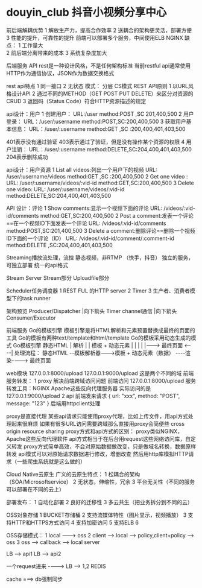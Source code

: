 # douyin_club 抖音小视频分享中心

前后端解耦优势
1 解放生产力，提高合作效率
2 送耦合的架构更灵活，部署方便
3 性能的提升，可靠性的提升
前端可以部署多个服务，中间使用ELB NGINX
缺点：
1 工作量大  
2 前后端分离带来的成本
3 系统复杂度加大

后端服务 API
rest是一种设计风格，不是任何架构标准
当前restful api通常使用HTTP作为通信协议，JSON作为数据交换格式

rest api特点
1 同一接口
2 无状态
模式：
分层
CS模式 
REST API原则
1 以URL风格设计API
2 通过不同的METHOD（GET POST PUT DELETE）来区分对资源的CRUD
3 返回码（Status Code）符合HTTP资源描述的规定

api设计：用户
1 创建用户：
URL:/user	method:POST ,SC 201,400,500
2 用户登录：
URL：/user/:username method:POST,SC:200,400,500
3 获取用户基本信息：
URL：/user/:username method:GET ,SC :200,400,401,403,500

401表示没有通过验证
403表示通过了验证，但是没有操作某个资源的权限
4 用户注销：
URL：/user/:username method:DELETE,SC:204,400,401,403,500
204表示删除成功

api设计：用户资源
1 List all videos:列出一个用户下的视频
URL: /user/:username/videos  method:GET ,SC :200,400,500
2 Get one video :
URL: /user/:username/videos/:vid-id  method:GET,SC:200,400,500
3 Delete one video:
URL: /user/:username/videos/:vid-id  method:DELETE,SC:204,400,401,403,500


API 设计：评论
1 Show comments:显示一个视频下面的评论
URL: /videos/:vid-id/comments method:GET,SC:200,400,500
2 Post a comment:发表一个评论==在一个视频ID下面发表一个评论
URL: /videos/:vid-id/comments  method:POST,SC:201,400,500
3 Delete a comment:删除评论==删除一个视频ID下面的一个评论（ID）
URL: /videos/:vid-id/comment/:comment-id  method:DELETE ,SC:204,400,401,403,500


Streaming播放流处理，流控
静态视频，非RTMP （快手，抖音）
独立的服务，可独立部署
统一的api格式


Stream Server
Stream部分
Uploadfile部分

Scheduler任务调度器
1 REST FUL 的HTTP server
2 Timer
3 生产者、消费者模型下的task runner


架构预览
		    Producer/Dispatcher
                  |向下箭头
Timer           channel通信
                  |向下箭头
		   Consumer/Executor


前端服务
Go的模板引擎
模板引擎是将HTML解析和元素预置替换成最终的页面的工具
Go的模板有两种text/template和html/template
Go的模板采用动态生成的模式
		   Go模板引擎
		静态HTML
	        |
	   解析 |
	    | 
	模板       +      动态元素
	  |                   |
	  |	                  |
	  |---> 最终页面 <----|
处理流程：
静态HTML  --模板解析器--->模板 + 动态元素（数据） ----渲染----> 最终页面

web模块
127.0.0.1:8000/upload
127.0.0.1:9000/upload
这是两个不同的域
前端服务转发：
1 proxy 解决前端跨域访问问题
前端访问 127.0.0.1:8000/upload
服务转发工具：NGINX   Apache这些反向代理服务器
实际访问的是 127.0.0.1:9000/upload
2 api
前端发来请求
{
	url: "xxx",
	method: "POST",
	message: "123"
}
后端用httpclient处理

proxy是直接代理
某些api请求只能使用proxy代理，比如上传文件，用api方式处理起来很麻烦
如果有很多URL访问需要跨域那么直接用proxy会简便些
cross origin resource sharing
proxy方式和api方式的区别：
proxy类似NGINX，Apache这些反向代理软件
api方式相当于在后台用request这些网络访问库，自定义转发
proxy方式简单高效，不会对原始数据做改变，只是做域名转换，数据原样转发
api模式可以对原始请求数据进行修改，增删改查 然后用http库模拟HTTP请求（一些爬虫系统就是这么做的）


Cloud Native云原生
广义的云原生特点：
1 松耦合的架构（SOA/Microsoftservice）
2 无状态，伸缩性，冗余
3 平台无关性（不同的服务可以部署在不同的云上）

部署发布：
1 自动化部署
2 良好的迁移性
3 多云共生（把业务拆分到不同的云）

OSS对象存储
1 BUCKET存储桶
2 支持流媒体特性（图片显示，视频播放）
3 支持HTTP和HTTPS方式访问
4 支持加密访问
5 支持ELB
6 

OSS存储模式：
1 local ---> oss
2 client --> local --> policy,client+policy --> oss
3 oss --> callback --> local server

LB --> api1
LB --> api2

一个request进来  ----> LB --> 1,2
REDIS

cache ===> db强制同步